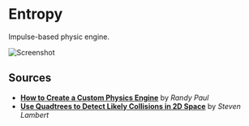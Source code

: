 # Entropy

Impulse-based physic engine.

![Screenshot](https://i.imgur.com/1l2MaMR.png)

## Sources
- [**How to Create a Custom Physics Engine**](https://gamedevelopment.tutsplus.com/series/how-to-create-a-custom-physics-engine--gamedev-12715) by *Randy Paul*
- [**Use Quadtrees to Detect Likely Collisions in 2D Space**](https://gamedevelopment.tutsplus.com/tutorials/quick-tip-use-quadtrees-to-detect-likely-collisions-in-2d-space--gamedev-374) by *Steven Lambert*
